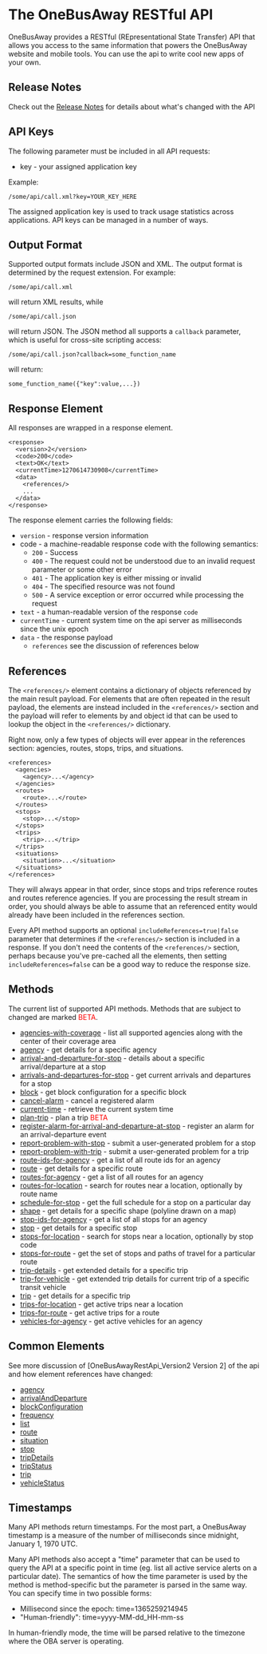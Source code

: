 # The OneBusAway RESTful API

OneBusAway provides a RESTful (REpresentational State Transfer) API that allows you access to the same information that
powers the OneBusAway website and mobile tools.  You can use the api to write cool new apps of your own.

## Release Notes

Check out the [Release Notes](release-notes.html) for details about what's changed with the API
    
## API Keys

The following parameter must be included in all API requests:

  * key - your assigned application key

Example:

    /some/api/call.xml?key=YOUR_KEY_HERE

The assigned application key is used to track usage statistics across applications.  API keys can be managed in a number
of ways.      

## Output Format

Supported output formats include JSON and XML.  The output format is determined by the request extension.  For example:

    /some/api/call.xml

will return XML results, while

    /some/api/call.json

will return JSON.  The JSON method all supports a `callback` parameter, which is useful for cross-site scripting access:

    /some/api/call.json?callback=some_function_name

will return:

    some_function_name({"key":value,...})

## Response Element

All responses are wrapped in a response element.

    <response>
      <version>2</version>
      <code>200</code>
      <text>OK</text>
      <currentTime>1270614730908</currentTime>
      <data>
        <references/>
        ...
      </data>
    </response>

The response element carries the following fields:

* `version` - response version information  
* code - a machine-readable response code with the following semantics:
    * `200` - Success
    * `400` - The request could not be understood due to an invalid request parameter or some other error
    * `401` - The application key is either missing or invalid
    * `404` - The specified resource was not found
    * `500` - A service exception or error occurred while processing the request
* `text` - a human-readable version of the response `code` 
* `currentTime` - current system time on the api server as milliseconds since the unix epoch
* `data` - the response payload
    * `references` see the discussion of references below

## References

The `<references/>` element contains a dictionary of objects referenced by the main result payload.  For elements that
are often repeated in the result payload, the elements are instead included in the `<references/>` section and the
payload will refer to elements by and object id that can be used to lookup the object in the `<references/>` dictionary.

Right now, only a few types of objects will ever appear in the references section: agencies, routes, stops, trips, and
situations.

    <references>
      <agencies>
        <agency>...</agency>
      </agencies>
      <routes>
        <route>...</route>
      </routes>
      <stops>
        <stop>...</stop>
      </stops>
      <trips>
        <trip>...</trip>
      </trips>
      <situations>
        <situation>...</situation>
      </situations>
    </references>

They will always appear in that order, since stops and trips reference routes and routes reference agencies.  If you
are processing the result stream in order, you should always be able to assume that an referenced entity would already
have been included in the references section.

Every API method supports an optional `includeReferences=true|false` parameter that determines if the `<references/>`
section is included in a response.  If you don't need the contents of the `<references/>` section, perhaps because
you've pre-cached all the elements, then setting `includeReferences=false` can be a good way to reduce the response
size.

## Methods

The current list of supported API methods.  Methods that are subject to changed are marked <font color="red">BETA</font>.

* [agencies-with-coverage](methods/agencies-with-coverage.html) - list all supported agencies along with the center of their coverage area
* [agency](methods/agency.html) - get details for a specific agency
* [arrival-and-departure-for-stop](methods/arrival-and-departure-for-stop.html) - details about a specific arrival/departure at a stop
* [arrivals-and-departures-for-stop](methods/arrivals-and-departures-for-stop.html) - get current arrivals and departures for a stop
* [block](methods/block.html) - get block configuration for a specific block
* [cancel-alarm](methods/cancel-alarm.html) - cancel a registered alarm
* [current-time](methods/current-time.html) - retrieve the current system time
* [plan-trip](methods/plan-trip.html) - plan a trip <font color="red">BETA</font>
* [register-alarm-for-arrival-and-departure-at-stop](methods/register-alarm-for-arrival-and-departure-at-stop.html) - register an alarm for an arrival-departure event
* [report-problem-with-stop](methods/report-problem-with-stop.html) - submit a user-generated problem for a stop
* [report-problem-with-trip](methods/report-problem-with-trip.html) - submit a user-generated problem for a trip
* [route-ids-for-agency](methods/route-ids-for-agency.html) - get a list of all route ids for an agency
* [route](methods/route.html) - get details for a specific route
* [routes-for-agency](methods/routes-for-agency.html) - get a list of all routes for an agency
* [routes-for-location](methods/routes-for-location.html) - search for routes near a location, optionally by route name
* [schedule-for-stop](methods/schedule-for-stop.html) - get the full schedule for a stop on a particular day
* [shape](methods/shape.html) - get details for a specific shape (polyline drawn on a map)
* [stop-ids-for-agency](methods/stop-ids-for-agency.html) - get a list of all stops for an agency
* [stop](methods/stop.html) - get details for a specific stop
* [stops-for-location](methods/stops-for-location.html) - search for stops near a location, optionally by stop code
* [stops-for-route](methods/stops-for-route.html) - get the set of stops and paths of travel for a particular route
* [trip-details](methods/trip-details.html) - get extended details for a specific trip
* [trip-for-vehicle](methods/trip-for-vehicle.html) - get extended trip details for current trip of a specific transit vehicle
* [trip](methods/trip.html) - get details for a specific trip
* [trips-for-location](methods/trips-for-location.html) - get active trips near a location
* [trips-for-route](methods/trips-for-route.html) - get active trips for a route
* [vehicles-for-agency](methods/vehicles-for-agency.html) - get active vehicles for an agency

## Common Elements

See more discussion of [OneBusAwayRestApi_Version2 Version 2] of the api and how element references have changed:

* [agency](elements/agency.html)
* [arrivalAndDeparture](elements/arrival-and-departure.html)
* [blockConfiguration](elements/block-configuration.html)
* [frequency](elements/frequency.html)
* [list](elements/list-result.html)
* [route](elements/route.html)
* [situation](elements/situation.html)
* [stop](elements/stop.html)
* [tripDetails](elements/trip-details.html)
* [tripStatus](elements/trip-status.html)
* [trip](elements/trip.html)
* [vehicleStatus](elements/vehicle-status.html)

## Timestamps

Many API methods return timestamps.  For the most part, a OneBusAway timestamp is a measure of the number of milliseconds
since midnight, January 1, 1970 UTC.

Many API methods also accept a "time" parameter that can be used to query the API at a specific point in time (eg. list all
active service alerts on a particular date).  The semantics of how the time parameter is used by the method is method-specific
but the parameter is parsed in the same way.  You can specify time in two possible forms:

* Millisecond since the epoch: time=1365259214945
* "Human-friendly": time=yyyy-MM-dd_HH-mm-ss

In human-friendly mode, the time will be parsed relative to the timezone where the OBA server is operating.
